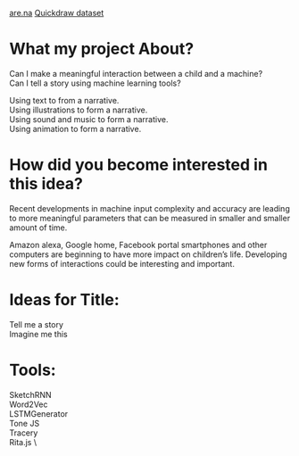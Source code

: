 [are.na](https://www.are.na/itay-niv/tell-me-a-story-mctz38_fpi0)
[Quickdraw dataset](https://quickdraw.withgoogle.com/data/jacket)


# What my project About?

Can I make a meaningful interaction between a child and a machine? \
Can I tell a story using machine learning tools? 

Using text to from a narrative. \
Using illustrations to form a narrative. \
Using sound and music to form a narrative. \
Using animation to form a narrative. 

# How did you become interested in this idea?
Recent developments in machine input complexity and accuracy are leading to more meaningful parameters that can be measured in smaller and smaller amount of time.  

Amazon alexa, Google home, Facebook portal smartphones and other computers are beginning to have more impact on children’s life. Developing new forms of interactions could be interesting and important. 

# Ideas for Title:
Tell me a story \
Imagine me this 

# Tools:
SketchRNN \
Word2Vec \
LSTMGenerator \
Tone JS \
Tracery \
Rita.js \
